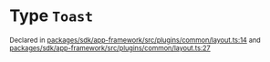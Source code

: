 # Type `Toast`
<sub>Declared in [packages/sdk/app-framework/src/plugins/common/layout.ts:14](https://github.com/dxos/dxos/blob/7194736719/packages/sdk/app-framework/src/plugins/common/layout.ts#L14) and [packages/sdk/app-framework/src/plugins/common/layout.ts:27](https://github.com/dxos/dxos/blob/7194736719/packages/sdk/app-framework/src/plugins/common/layout.ts#L27)</sub>






